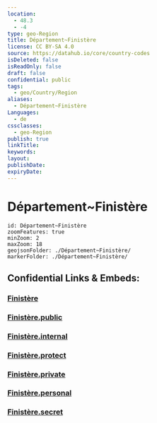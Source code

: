 ```yaml
---
location:
  - 48.3
  - -4
type: geo-Region
title: Département~Finistère
license: CC BY-SA 4.0
source: https://datahub.io/core/country-codes
isDeleted: false
isReadOnly: false
draft: false
confidential: public
tags:
  - geo/Country/Region
aliases:
  - Département~Finistère
Languages:
  - de
cssclasses:
  - geo-Region
publish: true
linkTitle:
keywords:
layout:
publishDate:
expiryDate:
---
```


# Département~Finistère

```leaflet
id: Département~Finistère
zoomFeatures: true 
minZoom: 2 
maxZoom: 18
geojsonFolder: ./Département~Finistère/
markerFolder: ./Département~Finistère/
```


## Confidential Links & Embeds: 

### [Finistère](/_Standards/Earth/Continent/Europe/Europe~West/France/regions~France/Bretagne/departments~Bretagne/Finistère.md) 

### [Finistère.public](/_public/Earth/Continent/Europe/Europe~West/France/regions~France/Bretagne/departments~Bretagne/Finistère.public.md) 

### [Finistère.internal](/_internal/Earth/Continent/Europe/Europe~West/France/regions~France/Bretagne/departments~Bretagne/Finistère.internal.md) 

### [Finistère.protect](/_protect/Earth/Continent/Europe/Europe~West/France/regions~France/Bretagne/departments~Bretagne/Finistère.protect.md) 

### [Finistère.private](/_private/Earth/Continent/Europe/Europe~West/France/regions~France/Bretagne/departments~Bretagne/Finistère.private.md) 

### [Finistère.personal](/_personal/Earth/Continent/Europe/Europe~West/France/regions~France/Bretagne/departments~Bretagne/Finistère.personal.md) 

### [Finistère.secret](/_secret/Earth/Continent/Europe/Europe~West/France/regions~France/Bretagne/departments~Bretagne/Finistère.secret.md)

